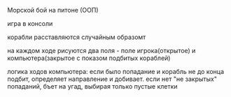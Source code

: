 Морской бой на питоне (ООП)  

игра в консоли  

корабли расставляются случайным образомт  

на каждом ходе рисуются два поля - поле игрока(открытое) и компьютера(закрытое с показом подбитых кораблей)  

логика ходов компьютера: если было попадание и корабль не до конца подбит, определяет направление и добивает. если нет "не закрытых" попаданий, бъет на угад,  выбирая только пустые клетки
